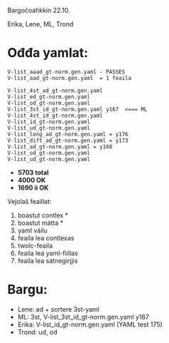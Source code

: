 Bargočoahkkin 22.10.

Erika, Lene, ML, Trond

# Ođđa yamlat:

```
V-list_aaad_gt-norm.gen.yaml - PASSES
V-list_aad_gt-norm.gen.yaml  = 1 feaila

V-list_4st_ad_gt-norm.gen.yaml
V-list_ed_gt-norm.gen.yaml
V-list_od_gt-norm.gen.yaml
V-list_3st_id_gt-norm.gen.yaml y167  <=== ML
V-list_4st_id_gt-norm.gen.yaml
V-list_id_gt-norm.gen.yaml
V-list_ud_gt-norm.gen.yaml
V-list_long_ad_gt-norm.gen.yaml = y176
V-list_dift_ad_gt-norm.gen.yaml = y173
V-list_ad_gt-norm.gen.yaml = y168
V-list_od_gt-norm.gen.yaml
V-list_ud_gt-norm.gen.yaml
```

* **5703 total**
* **4000 OK**
* **1690 ii OK**

Vejolaš feaillat:

1. boastut contlex *
1. boastut mátta *
1. yaml váilu
1. feaila lea contlexas
1. twolc-feaila
1. feaila lea yaml-fiillas 
1. feaila lea sátnegirjjis

# Bargu:

* Lene: ad + sortere 3st-yaml
* ML: 3st, V-list_3st_id_gt-norm.gen.yaml y167  
* Erika: V-list_id_gt-norm.gen.yaml (YAML test 175)
* Trond: ud, od
